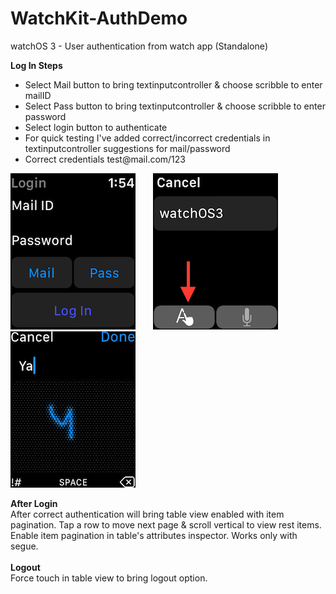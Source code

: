 # WatchKit-AuthDemo
watchOS 3 - User authentication from watch app (Standalone)

<B>Log In Steps</B>
<ul>
<li>Select Mail button to bring textinputcontroller & choose scribble to enter mailID</li>
<li>Select Pass button to bring textinputcontroller & choose scribble to enter password</li>
<li>Select login button to authenticate</li>
<li>For quick testing I've added correct/incorrect credentials in textinputcontroller suggestions for mail/password</li>
<li>Correct credentials test@mail.com/123</li>
</ul>

![alt Tab](https://github.com/rrramanan/WatchKit-AuthDemo/blob/master/Home.png)&nbsp;&nbsp;&nbsp;&nbsp;&nbsp;&nbsp;
![alt Tab](https://github.com/rrramanan/WatchKit-AuthDemo/blob/master/im1.png)&nbsp;&nbsp;&nbsp;&nbsp;&nbsp;&nbsp;
![alt Tab](https://github.com/rrramanan/WatchKit-AuthDemo/blob/master/im2.png)
<br>

<B>After Login </B><br>
After correct authentication will bring table view enabled with item pagination. Tap a row to move next page & scroll vertical to view rest items. Enable item pagination in table's attributes inspector. Works only with segue.
<br><br>
<B>Logout</B><br>
Force touch in table view to bring logout option.
